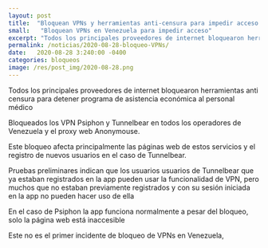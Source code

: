 ```yaml
---
layout: post
title:  "Bloquean VPNs y herramientas anti-censura para impedir acceso a beneficio para el personal médico"
small:   "Bloquean VPNs en Venezuela para impedir acceso"
excerpt: "Todos los principales proveedores de internet bloquearon herramientas anti censura para detener programa de asistencia económica al personal médico"
permalink: /noticias/2020-08-28-bloqueo-VPNs/
date:   2020-08-28 3:240:00 -0400
categories: bloqueos
image: /res/post_img/2020-08-28.png
---
```


Todos los principales proveedores de internet bloquearon herramientas anti censura para detener programa de asistencia económica al personal médico

Bloqueados los VPN Psiphon y Tunnelbear en todos los operadores de Venezuela y el proxy web Anonymouse.

Este bloqueo afecta principalmente las páginas web de estos servicios y el registro de nuevos usuarios en el caso de Tunnelbear.

Pruebas preliminares indican que los usuarios usuarios de Tunnelbear que ya estaban registrados en la app pueden usar la funcionalidad de VPN, pero muchos que no estaban previamente registrados y con su sesión iniciada en la app no pueden hacer uso de ella

En el caso de Psiphon la app funciona normalmente a pesar del bloqueo, solo la página web está inaccesible

Este no es el primer incidente de bloqueo de VPNs en Venezuela,
